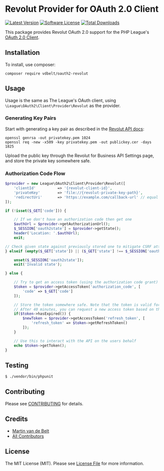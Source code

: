# Revolut Provider for OAuth 2.0 Client
[![Latest Version](https://img.shields.io/github/release/vdbelt/oauth2-revolut.svg?style=flat-square)](https://github.com/vdbelt/oauth2-revolut/releases)
[![Software License](https://img.shields.io/badge/license-MIT-brightgreen.svg?style=flat-square)](LICENSE.md)
[![Total Downloads](https://img.shields.io/packagist/dt/vdbelt/oauth2-revolut.svg?style=flat-square)](https://packagist.org/packages/vdbelt/oauth2-revolut)

This package provides Revolut OAuth 2.0 support for the PHP League's [OAuth 2.0 Client](https://github.com/thephpleague/oauth2-client).

## Installation

To install, use composer:

```
composer require vdbelt/oauth2-revolut
```

## Usage

Usage is the same as The League's OAuth client, using `\League\OAuth2\Client\Provider\Revolut` as the provider.

### Generating Key Pairs
Start with generating a key pair as described in the [Revolut API docs](https://revolutdev.github.io/business-api/?shell--sandbox#revolut-api-authentication-setting-up-access-to-your-business-account):
```
openssl genrsa -out privatekey.pem 1024
openssl req -new -x509 -key privatekey.pem -out publickey.cer -days 1825
```

Upload the public key through the Revolut for Business API Settings page, and store the private key somewhere safe.

### Authorization Code Flow

```php
$provider = new League\OAuth2\Client\Provider\Revolut([
    'clientId'          => '{revolut-client-id}',
    'privateKey'        => 'file://{revolut-private-key-path}',
    'redirectUri'       => 'https://example.com/callback-url' // equal to redirect URI provided to Revolut
]);

if (!isset($_GET['code'])) {

    // If we don't have an authorization code then get one
    $authUrl = $provider->getAuthorizationUrl();
    $_SESSION['oauth2state'] = $provider->getState();
    header('Location: '.$authUrl);
    exit;

// Check given state against previously stored one to mitigate CSRF attack
} elseif (empty($_GET['state']) || ($_GET['state'] !== $_SESSION['oauth2state'])) {

    unset($_SESSION['oauth2state']);
    exit('Invalid state');

} else {

    // Try to get an access token (using the authorization code grant)
    $token = $provider->getAccessToken('authorization_code', [
        'code' => $_GET['code']
    ]);

    // Store the token somewhere safe. Note that the token is valid for 40 minutes.
    // After 40 minutes, you can request a new access token based on the refresh token (valid for 90 days):
    if($token->hasExpired()) {
        $newToken = $provider->getAccessToken('refresh_token', [
            'refresh_token' => $token->getRefreshToken()
        ]);
    }

    // Use this to interact with the API on the users behalf
    echo $token->getToken();
}
```

## Testing

``` bash
$ ./vendor/bin/phpunit
```

## Contributing

Please see [CONTRIBUTING](https://github.com/vdbelt/oauth2-revolut/blob/master/CONTRIBUTING.md) for details.


## Credits

- [Martin van de Belt](https://github.com/vdbelt)
- [All Contributors](https://github.com/vdbelt/oauth2-revolut/contributors)


## License

The MIT License (MIT). Please see [License File](https://github.com/vdbelt/oauth2-revolut/blob/master/LICENSE) for more information.
